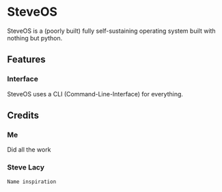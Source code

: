 # SteveOS
SteveOS is a (poorly built) fully self-sustaining operating system built with nothing but python.

## Features
### Interface
SteveOS uses a CLI (Command-Line-Interface) for everything.


## Credits
### Me 
Did all the work
### Steve Lacy 
`Name inspiration`
